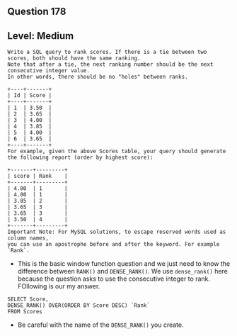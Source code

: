 ## Question 178
## Level: Medium 

```
Write a SQL query to rank scores. If there is a tie between two scores, both should have the same ranking. 
Note that after a tie, the next ranking number should be the next consecutive integer value. 
In other words, there should be no "holes" between ranks.

+----+-------+
| Id | Score |
+----+-------+
| 1  | 3.50  |
| 2  | 3.65  |
| 3  | 4.00  |
| 4  | 3.85  |
| 5  | 4.00  |
| 6  | 3.65  |
+----+-------+
For example, given the above Scores table, your query should generate the following report (order by highest score):

+-------+---------+
| score | Rank    |
+-------+---------+
| 4.00  | 1       |
| 4.00  | 1       |
| 3.85  | 2       |
| 3.65  | 3       |
| 3.65  | 3       |
| 3.50  | 4       |
+-------+---------+
Important Note: For MySQL solutions, to escape reserved words used as column names, 
you can use an apostrophe before and after the keyword. For example `Rank`.

```

* This is the basic window function question and we just need to know the difference between `RANK()` and `DENSE_RANK()`. We use `dense_rank()` here because the question asks to use the consecutive integer to rank. FOllowing is our my answer.  

```
SELECT Score, 
DENSE_RANK() OVER(ORDER BY Score DESC) `Rank`
FROM Scores  
``` 
* Be careful with the name of the `DENSE_RANK()` you create. 
